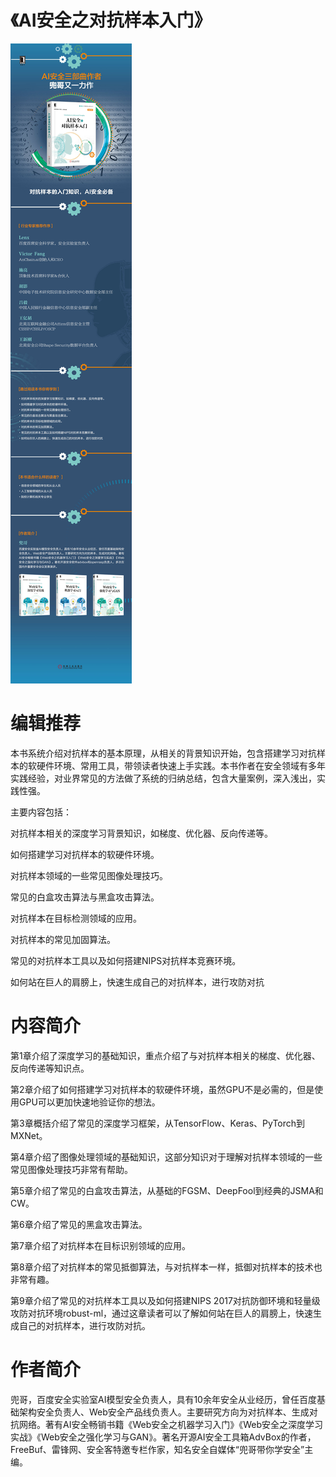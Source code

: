 # 《AI安全之对抗样本入门》

![](ad.jpg)

# 编辑推荐
本书系统介绍对抗样本的基本原理，从相关的背景知识开始，包含搭建学习对抗样本的软硬件环境、常用工具，带领读者快速上手实践。本书作者在安全领域有多年实践经验，对业界常见的方法做了系统的归纳总结，包含大量案例，深入浅出，实践性强。

主要内容包括：

对抗样本相关的深度学习背景知识，如梯度、优化器、反向传递等。

如何搭建学习对抗样本的软硬件环境。

对抗样本领域的一些常见图像处理技巧。

常见的白盒攻击算法与黑盒攻击算法。

对抗样本在目标检测领域的应用。

对抗样本的常见加固算法。

常见的对抗样本工具以及如何搭建NIPS对抗样本竞赛环境。

如何站在巨人的肩膀上，快速生成自己的对抗样本，进行攻防对抗

# 内容简介

第1章介绍了深度学习的基础知识，重点介绍了与对抗样本相关的梯度、优化器、反向传递等知识点。

第2章介绍了如何搭建学习对抗样本的软硬件环境，虽然GPU不是必需的，但是使用GPU可以更加快速地验证你的想法。

第3章概括介绍了常见的深度学习框架，从TensorFlow、Keras、PyTorch到MXNet。

第4章介绍了图像处理领域的基础知识，这部分知识对于理解对抗样本领域的一些常见图像处理技巧非常有帮助。

第5章介绍了常见的白盒攻击算法，从基础的FGSM、DeepFool到经典的JSMA和CW。

第6章介绍了常见的黑盒攻击算法。

第7章介绍了对抗样本在目标识别领域的应用。

第8章介绍了对抗样本的常见抵御算法，与对抗样本一样，抵御对抗样本的技术也非常有趣。

第9章介绍了常见的对抗样本工具以及如何搭建NIPS 2017对抗防御环境和轻量级攻防对抗环境robust-ml，通过这章读者可以了解如何站在巨人的肩膀上，快速生成自己的对抗样本，进行攻防对抗。

# 作者简介
兜哥，百度安全实验室AI模型安全负责人，具有10余年安全从业经历，曾任百度基础架构安全负责人、Web安全产品线负责人。主要研究方向为对抗样本、生成对抗网络。著有AI安全畅销书籍《Web安全之机器学习入门》《Web安全之深度学习实战》《Web安全之强化学习与GAN》。著名开源AI安全工具箱AdvBox的作者，FreeBuf、雷锋网、安全客特邀专栏作家，知名安全自媒体“兜哥带你学安全”主编。

